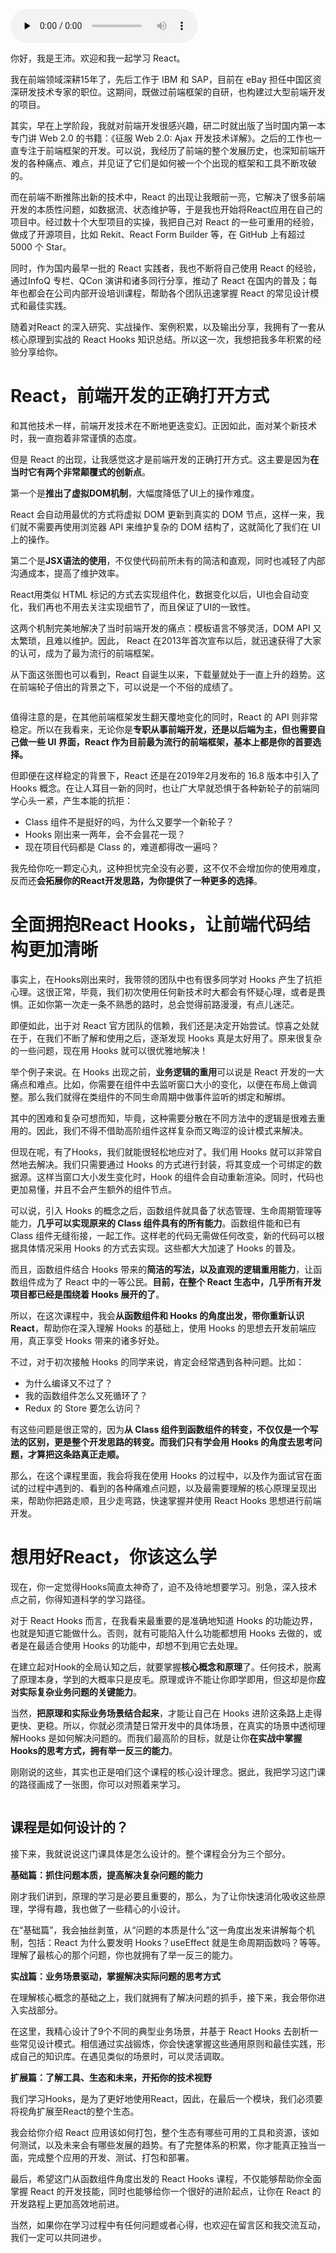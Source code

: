 <audio id="audio" title="开篇词 | 全面拥抱 Hooks，掌握最新 React 开发方式" controls="" preload="none"><source id="mp3" src="https://static001.geekbang.org/resource/audio/b0/f2/b06be301c320904c4ddf64046cd3e1f2.mp3"></audio>

你好，我是王沛。欢迎和我一起学习 React。

我在前端领域深耕15年了，先后工作于 IBM 和 SAP，目前在 eBay 担任中国区资深研发技术专家的职位。这期间，既做过前端框架的自研，也构建过大型前端开发的项目。

其实，早在上学阶段，我就对前端开发很感兴趣，研二时就出版了当时国内第一本专门讲 Web 2.0 的书籍：《征服 Web 2.0: Ajax 开发技术详解》。之后的工作也一直专注于前端框架的开发。可以说，我经历了前端的整个发展历史，也深知前端开发的各种痛点、难点，并见证了它们是如何被一个个出现的框架和工具不断攻破的。

而在前端不断推陈出新的技术中，React 的出现让我眼前一亮，它解决了很多前端开发的本质性问题，如数据流、状态维护等，于是我也开始将React应用在自己的项目中。经过数十个大型项目的实操，我把自己对 React 的一些可重用的经验，做成了开源项目，比如 Rekit、React Form Builder 等，在 GitHub 上有超过 5000 个 Star。

同时，作为国内最早一批的 React 实践者，我也不断将自己使用 React 的经验，通过InfoQ 专栏、QCon 演讲和诸多同行分享，推动了 React 在国内的普及；每年也都会在公司内部开设培训课程，帮助各个团队迅速掌握 React 的常见设计模式和最佳实践。

随着对React 的深入研究、实战操作、案例积累，以及输出分享，我拥有了一套从核心原理到实战的 React Hooks 知识总结。所以这一次，我想把我多年积累的经验分享给你。

# React，前端开发的正确打开方式

和其他技术一样，前端开发技术在不断地更迭变幻。正因如此，面对某个新技术时，我一直抱着非常谨慎的态度。

但是 React 的出现，让我感觉这才是前端开发的正确打开方式。这主要是因为**在当时它有两个非常颠覆式的创新点**。

第一个是**推出了虚拟DOM机制**，大幅度降低了UI上的操作难度。

React 会自动用最优的方式将虚拟 DOM 更新到真实的 DOM 节点，这样一来，我们就不需要再使用浏览器 API 来维护复杂的 DOM 结构了，这就简化了我们在 UI 上的操作。

第二个是**JSX语法的使用**，不仅使代码前所未有的简洁和直观，同时也减轻了内部沟通成本，提高了维护效率。

React用类似 HTML 标记的方式去实现组件化，数据变化以后，UI也会自动变化，我们再也不用去关注实现细节了，而且保证了UI的一致性。

这两个机制完美地解决了当时前端开发的痛点：模板语言不够灵活，DOM API 又太繁琐，且难以维护。因此， React 在2013年首次宣布以后，就迅速获得了大家的认可，成为了最为流行的前端框架。

从下面这张图也可以看到，React 自诞生以来，下载量就处于一直上升的趋势。这在前端轮子倍出的背景之下，可以说是一个不俗的成绩了。

<img src="https://static001.geekbang.org/resource/image/b5/26/b5b82bf59bde07e4300ddc1aaefeyy26.png" alt="">

值得注意的是，在其他前端框架发生翻天覆地变化的同时，React 的 API 则非常稳定。所以在我看来，无论你是**专职从事前端开发，还是以后端为主，但也需要自己做一些 UI 界面，React 作为目前最为流行的前端框架，基本上都是你的首要选择。**

但即便在这样稳定的背景下，React 还是在2019年2月发布的 16.8 版本中引入了 Hooks 概念。在让人耳目一新的同时，也让广大早就恐惧于各种新轮子的前端同学心头一紧，产生本能的抗拒：

- Class 组件不是挺好的吗，为什么又要学一个新轮子？
- Hooks 刚出来一两年，会不会昙花一现？
- 现在项目代码都是 Class 的，难道都得改一遍吗？

我先给你吃一颗定心丸，这种担忧完全没有必要，这不仅不会增加你的使用难度，反而还**会拓展你的React开发思路，为你提供了一种更多的选择**。

# 全面拥抱React Hooks，让前端代码结构更加清晰

事实上，在Hooks刚出来时，我带领的团队中也有很多同学对 Hooks 产生了抗拒心理。这很正常，毕竟，我们初次使用任何新技术时大都会有怀疑心理，或者是畏惧。正如你第一次走一条不熟悉的路时，总会觉得前路漫漫，有点儿迷茫。

即便如此，出于对 React 官方团队的信赖，我们还是决定开始尝试。惊喜之处就在于，在我们不断了解和使用之后，逐渐发现 Hooks 真是太好用了。原来很复杂的一些问题，现在用 Hooks 就可以很优雅地解决！

举个例子来说。在 Hooks 出现之前，**业务逻辑的重用**可以说是 React 开发的一大痛点和难点。比如，你需要在组件中去监听窗口大小的变化，以便在布局上做调整。那么我们就得在类组件的不同生命周期中做事件监听的绑定和解绑。

其中的困难和复杂可想而知，毕竟，这种需要分散在不同方法中的逻辑是很难去重用的。因此，我们不得不借助高阶组件这样复杂而又晦涩的设计模式来解决。

但现在呢，有了Hooks，我们就能很轻松地应对了。我们用 Hooks 就可以非常自然地去解决。我们只需要通过 Hooks 的方式进行封装，将其变成一个可绑定的数据源。这样当窗口大小发生变化时，Hook 的组件会自动重新渲染。同时，代码也更加易懂，并且不会产生额外的组件节点。

可以说，引入 Hooks 的概念之后，函数组件就具备了状态管理、生命周期管理等能力，**几乎可以实现原来的 Class 组件具有的所有能力**。函数组件能和已有 Class 组件无缝衔接，一起工作。这样老的代码无需做任何改变，新的代码可以根据具体情况采用 Hooks 的方式去实现。这些都大大加速了 Hooks 的普及。

而且，函数组件结合 Hooks 带来的**简洁的写法，<strong>以及**直观的逻辑重用能力</strong>，让函数组件成为了 React 中的一等公民。**目前，在整个 React 生态中，几乎所有开发项目都已经是围绕着 Hooks 展开的了**。

所以，在这次课程中，我会**从函数组件和 Hooks 的角度出发，带你重新认识 React**，帮助你在深入理解 Hooks 的基础上，使用 Hooks 的思想去开发前端应用，真正享受 Hooks 带来的诸多好处。

不过，对于初次接触 Hooks 的同学来说，肯定会经常遇到各种问题。比如：

- 为什么编译又不过了？
- 我的函数组件怎么又死循环了？
- Redux 的 Store 要怎么访问？

有这些问题是很正常的，因为**从 Class 组件到函数组件的转变，不仅仅是一个写法的区别，更是整个开发思路的转变。而我们只有学会用 Hooks 的角度去思考问题，才算把这条路真正走顺。**

那么，在这个课程里面，我会将我在使用 Hooks 的过程中，以及作为面试官在面试的过程中遇到的、看到的各种痛难点问题，以及最需要理解的核心原理呈现出来，帮助你把路走顺，且少走弯路，快速掌握并使用 React Hooks 思想进行前端开发。

# 想用好React，你该这么学

现在，你一定觉得Hooks简直太神奇了，迫不及待地想要学习。别急，深入技术点之前，你得知道科学的学习路径。

对于 React Hooks 而言，在我看来最重要的是准确地知道 Hooks 的功能边界，也就是知道它能做什么。否则，就有可能陷入什么功能都想用 Hooks 去做的，或者是在最适合使用 Hooks 的功能中，却想不到用它去处理。

在建立起对Hook的全局认知之后，就要掌握**核心概念和原理**了。任何技术，脱离了原理本身，学到的大概率只是皮毛。原理或许不能让你即学即用，但这却是你**应对实际复杂业务问题的关键能力**。

当然，**把原理和实际业务场景结合起来**，才能让自己在 Hooks 进阶这条路上走得更快、更稳。所以，你就必须清楚日常开发中的具体场景，在真实的场景中透彻理解Hooks 是如何解决问题的。而我们最高阶的目标，就是让你**在实战中掌握Hooks的思考方式，拥有举一反三的能力**。

刚刚说的这些，其实也正是咱们这个课程的核心设计理念。据此，我把学习这门课的路径画成了一张图，你可以对照着来学习。

<img src="https://static001.geekbang.org/resource/image/a4/93/a4089b1acf12d52575ebfc89dd6b7593.png" alt="">

## 课程是如何设计的？

接下来，我就说说这门课具体是怎么设计的。整个课程会分为三个部分。

**基础篇：抓住问题本质，提高解决复杂问题的能力**

刚才我们讲到，原理的学习是必要且重要的，那么，为了让你快速消化吸收这些原理，学得有趣，我也做了一些精心的小设计。

在“基础篇”，我会抽丝剥茧，从“问题的本质是什么”这一角度出发来讲解每个机制，包括：React 为什么要发明 Hooks？useEffect 就是生命周期函数吗？等等。理解了最核心的那个问题，你也就拥有了举一反三的能力。

**实战篇：业务场景驱动，掌握解决实际问题的思考方式**

在理解核心概念的基础之上，我们就拥有了解决问题的抓手，接下来，我会带你进入实战部分。

在这里，我精心设计了9个不同的典型业务场景，并基于 React Hooks 去剖析一些常见设计模式。相信通过实战锻炼，你会快速掌握这些通用原则和最佳实践，形成自己的知识库。在遇见类似的场景时，可以灵活调取。

**扩展篇：了解工具、生态和未来，开拓你的技术视野**

我们学习Hooks，是为了更好地使用React，因此，在最后一个模块，我们必须要将视角扩展至React的整个生态。

我会给你介绍 React 应用该如何打包，整个生态有哪些可用的工具和资源，该如何测试，以及未来会有哪些发展的趋势。有了完整体系的积累，你才能真正独当一面，完成整个应用的开发、测试、打包和部署。

最后，希望这门从函数组件角度出发的 React Hooks 课程，不仅能够帮助你全面掌握 React 的开发技能，同时也能够给你一个很好的进阶起点，让你在 React 的开发路程上更加高效地前进。

当然，如果你在学习过程中有任何问题或者心得，也欢迎在留言区和我交流互动，我们一定可以共同进步。
